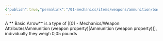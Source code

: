```yaml
---
{"publish":true,"permalink":"/01-mechanics/items/weapons/ammunition/basic-arrow/"}
---
```


A ** Basic Arrow** is a type of [[01 - Mechanics/Weapon Attributes/Ammunition (weapon property)\|Ammunition (weapon property)]], individually they weigh 0,05 pounds
